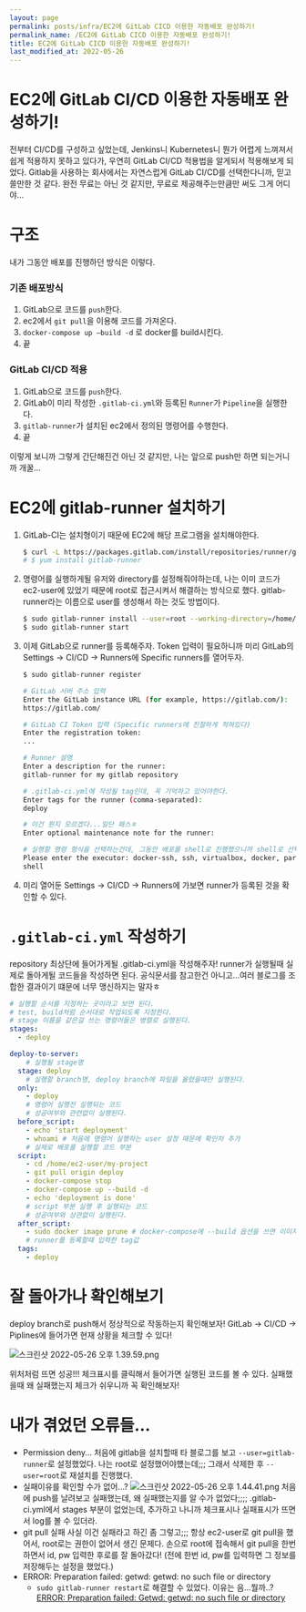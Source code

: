 ```yaml
---
layout: page
permalink: posts/infra/EC2에 GitLab CICD 이용한 자동배포 완성하기!
permalink_name: /EC2에 GitLab CICD 이용한 자동배포 완성하기!
title: EC2에 GitLab CICD 이용한 자동배포 완성하기!
last_modified_at: 2022-05-26
---
```

# EC2에 GitLab CI/CD 이용한 자동배포 완성하기!

전부터 CI/CD를 구성하고 싶었는데, Jenkins니 Kubernetes니 뭔가 어렵게 느껴져서 쉽게 적용하지 못하고 있다가, 우연히 GitLab CI/CD 적용법을 알게되서 적용해보게 되었다. Gitlab을 사용하는 회사에서는 자연스럽게 GitLab CI/CD를 선택한다니까, 믿고 쓸만한 것 같다. 완전 무료는 아닌 것 같지만, 무료로 제공해주는만큼만 써도 그게 어디야…

# 구조

내가 그동안 배포를 진행하던 방식은 이렇다.

### 기존 배포방식

1. GitLab으로 코드를 `push`한다.
2. ec2에서 `git pull`을 이용해 코드를 가져온다.
3. `docker-compose up —build -d` 로 docker를 build시킨다.
4. 끝

### GitLab CI/CD 적용

1. GitLab으로 코드를 `push`한다.
2. GitLab이 미리 작성한 `.gitlab-ci.yml`와 등록된 `Runner`가 `Pipeline`을 실행한다.
3. `gitlab-runner`가 설치된 ec2에서 정의된 명령어를 수행한다.
4. 끝

이렇게 보니까 그렇게 간단해진건 아닌 것 같지만, 나는 앞으로 push만 하면 되는거니까 개꿀…

# EC2에 gitlab-runner 설치하기

1. GitLab-CI는 설치형이기 때문에 EC2에 해당 프로그램을 설치해야한다.
    
    ```bash
    $ curl -L https://packages.gitlab.com/install/repositories/runner/gitlab-runner/script.rpm.sh | sudo bash
    # $ yum install gitlab-runner
    ```
    
2. 명령어를 실행하게될 유저와 directory를 설정해줘야하는데, 나는 이미 코드가 ec2-user에 있었기 때문에 root로 접근시켜서 해결하는 방식으로 했다. gitlab-runner라는 이름으로 user를 생성해서 하는 것도 방법이다.
    
    ```bash
    $ sudo gitlab-runner install --user=root --working-directory=/home/ec2-user
    $ sudo gitlab-runner start
    ```
    
3. 이제 GitLab으로 runner를 등록해주자. Token 입력이 필요하니까 미리 GitLab의 Settings → CI/CD → Runners에 Specific runners를 열어두자.
    
    ```bash
    $ sudo gitlab-runner register
    
    # GitLab 서버 주소 입력
    Enter the GitLab instance URL (for example, https://gitlab.com/):
    https://gitlab.com/
    
    # GitLab CI Token 입력 (Specific runners에 친절하게 적혀있다)
    Enter the registration token:
    ...
    
    # Runner 설명
    Enter a description for the runner:
    gitlab-runner for my gitlab repository
    
    # .gitlab-ci.yml에 작성될 tag인데, 꼭 기억하고 있어야한다. 
    Enter tags for the runner (comma-separated):
    deploy
    
    # 이건 뭔지 모르겠다...일단 패스ㅎ
    Enter optional maintenance note for the runner:
    
    # 실행할 명령 형식을 선택하는건데, 그동안 배포를 shell로 진행했으니까 shell로 선택
    Please enter the executor: docker-ssh, ssh, virtualbox, docker, parallels, shell, docker+machine, docker-ssh+machine, kubernetes:
    shell
    ```
    
4. 미리 열어둔 Settings → CI/CD → Runners에 가보면 runner가 등록된 것을 확인할 수 있다.

# `.gitlab-ci.yml` 작성하기

repository 최상단에 들어가게될 .gitlab-ci.yml을 작성해주자! runner가 실행될때 실제로 돌아게될 코드들을 작성하면 된다. 공식문서를 참고한건 아니고…여러 블로그를 조합한 결과이기 떄문에 너무 맹신하지는 말자ㅎ

```yaml
# 실행할 순서를 지정하는 곳이라고 보면 된다.
# test, build처럼 순서대로 작업되도록 지정한다.
# stage 이름을 같은걸 쓰는 명령어들은 병렬로 실행된다.
stages:
  - deploy

deploy-to-server:
	# 실행될 stage명
  stage: deploy 
	# 실행할 branch명, deploy branch에 파일을 올렸을때만 실행된다.
  only:
    - deploy
	# 명령어 실행전 실행되는 코드
	# 성공여부와 관련없이 실행된다.
  before_script:
    - echo 'start deployment'
    - whoami # 처음에 명령어 실행하는 user 설정 때문에 확인차 추가
	# 실제로 배포를 실행할 코드 부분
  script:
    - cd /home/ec2-user/my-project
    - git pull origin deploy
    - docker-compose stop
    - docker-compose up --build -d
    - echo 'deployment is done'
	# script 부분 실행 후 실행되는 코드
	# 성공여부와 상관없이 실행된다.
  after_script:
    - sudo docker image prune # docker-compose에 --build 옵션을 쓰면 이미지를 계속 생성해내길래, 안쓰는 image 삭제하는 명령어를 넣어봤다.
	# runner를 등록할때 입력한 tag값
  tags:
    - deploy
```

# 잘 돌아가나 확인해보기

deploy branch로 push해서 정상적으로 작동하는지 확인해보자! GitLab → CI/CD → Piplines에 들어가면 현재 상황을 체크할 수 있다!

![스크린샷 2022-05-26 오후 1.39.59.png](https://s3-us-west-2.amazonaws.com/secure.notion-static.com/5cc5f4d8-bb28-4890-b50b-d48d5276af8f/스크린샷_2022-05-26_오후_1.39.59.png)

위처처럼 뜨면 성공!!! 체크표시를 클릭해서 들어가면 실행된 코드를 볼 수 있다. 실패했을때 왜 실패했는지 체크가 쉬우니까 꼭 확인해보자!

# 내가 겪었던 오류들…
- Permission deny…
    처음에 gitlab을 설치할때 타 블로그를 보고 `--user=gitlab-runner`로 설정했었다. 나는 root로 설정했어야헀는데;;; 그래서 삭제한 후 `--user=root`로 재설치를 진행했다.
- 실패이유를 확인할 수가 없어…?
    ![스크린샷 2022-05-26 오후 1.44.41.png](https://s3-us-west-2.amazonaws.com/secure.notion-static.com/08a79dbe-eb98-46d7-816f-4777fab0dd6c/스크린샷_2022-05-26_오후_1.44.41.png)
    처음에 push를 날려보고 실패했는데, 왜 실패했는지를 알 수가 없었다;;;;
    .gitlab-ci.yml에서 stages 부분이 없었는데, 추가하고 나니까 체크표시나 실패표시가 뜨면서 log를 볼 수 있더라.
- git pull 실패
    사실 이건 실패라고 하긴 좀 그렇고;;; 항상 ec2-user로 git pull을 했어서, root로는 권한이 없어서 생긴 문제다. 손으로 root에 접속해서 git pull을 한번 하면서 id, pw 입력한 후로를 잘 돌아갔다! (전에 한번 id, pw를 입력하면 그 정보를 저장해두는 설정을 했었다.)
- ERROR: Preparation failed: getwd: getwd: no such file or directory
  - `sudo gitlab-runner restart`로 해결할 수 있었다. 이유는 음…뭘까..?
  [ERROR: Preparation failed: Getwd: getwd: no such file or directory](https://stackoverflow.com/questions/57328978/error-preparation-failed-getwd-getwd-no-such-file-or-directory)